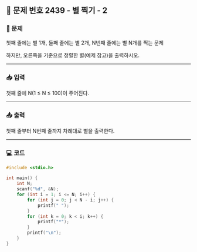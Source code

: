 ## 📝 문제 번호 2439 - 별 찍기 - 2

### 📌 문제
첫째 줄에는 별 1개, 둘째 줄에는 별 2개, N번째 줄에는 별 N개를 찍는 문제

하지만, 오른쪽을 기준으로 정렬한 별(예제 참고)을 출력하시오.

---

### 📥 입력
첫째 줄에 N(1 ≤ N ≤ 100)이 주어진다.

---

### 📤 출력
첫째 줄부터 N번째 줄까지 차례대로 별을 출력한다.

---

### 💻 코드
```c
#include <stdio.h>

int main() {
	int N;
	scanf("%d", &N);
	for (int i = 1; i <= N; i++) {
		for (int j = 0; j < N - i; j++) {
			printf(" ");
		}
		for (int k = 0; k < i; k++) {
			printf("*");
		}
		printf("\n");
	}
}
```
